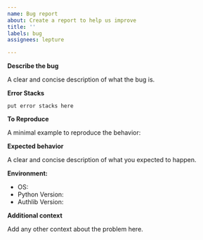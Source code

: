 ```yaml
---
name: Bug report
about: Create a report to help us improve
title: ''
labels: bug
assignees: lepture

---
```


**Describe the bug**

A clear and concise description of what the bug is.

**Error Stacks**

```
put error stacks here
```

**To Reproduce**

A minimal example to reproduce the behavior:

**Expected behavior**

A clear and concise description of what you expected to happen.

**Environment:**

 - OS:
 - Python Version:
 - Authlib Version:

**Additional context**

Add any other context about the problem here.
